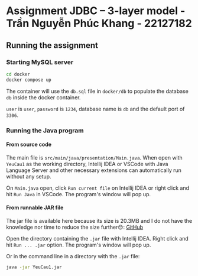 # Assignment JDBC – 3-layer model - Trần Nguyễn Phúc Khang - 22127182

## Running the assignment

### Starting MySQL server
```bash
cd docker
docker compose up
```
The container will use the `db.sql` file in `docker/db` to populate the database `db` inside the docker container.

`user` is `user`, `password` is `1234`, database name is `db` and the default port of `3306`.

### Running the Java program
#### From source code
The main file is `src/main/java/presentation/Main.java`. When open with `YeuCau1` as the working directory, Intellij IDEA or VSCode with Java Language Server and other necessary extensions can automatically run without any setup. 

On `Main.java` open, click `Run current file` on Intellij IDEA or right click and hit `Run Java` in VSCode. The program's window will pop up.

#### From runnable JAR file

The jar file is available here because its size is 20.3MB and I do not have the knowledge nor time to reduce the size further😔: [GitHub](https://github.com/PhKhang/BTLT-W08-01---Submission/releases/tag/0.0.1)

Open the directory containing the `.jar` file with Intellij IDEA. Right click and hit `Run ... .jar` option. The program's window will pop up.

Or in the command line in a directory with the `.jar` file:
```sh
java -jar YeuCau1.jar
```